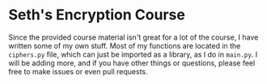 # Seth's Encryption Course

Since the provided course material isn't great for a lot of the course, I have
written some of my own stuff. Most of my functions are located in the
`ciphers.py` file, which can just be imported as a library, as I do in
`main.py`. I will be adding more, and if you have other things or questions,
please feel free to make issues or even pull requests.
